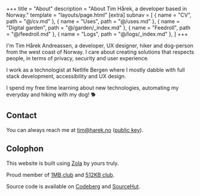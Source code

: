 +++
title = "About"
description = "About Tim Hårek, a developer based in Norway."
template = "layouts/page.html"
[extra]
subnav = [
  { name = "CV", path = "@/cv.md" },
  { name = "Uses", path = "@/uses.md" },
  { name = "Digital garden", path = "@/garden/_index.md" },
  { name = "Feedroll", path = "@/feedroll.md" },
  { name = "Logs", path = "@/logs/_index.md" },
]
+++

I'm Tim Hårek Andreassen, a developer, UX designer, hiker and dog-person
from the west coast of Norway. I care about creating solutions that respects
people, in terms of privacy, security and user experience.

I work as a technologist at Netlife Bergen where I mostly dabble with full stack
development, accessibility and UX design.

I spend my free time learning about new technologies, automating my everyday and
hiking with my dog! 🐕

## Contact

You can always reach me at
<a href="mailto:tim@harek.no" rel="me">tim@harek.no</a> ([public key](@/key.md)).

## Colophon

This website is built using [Zola][zola] by yours truly.

Proud member of [1MB club][1mb] and [512KB club][512kb].

Source code is available on [Codeberg][codeberg] and [SourceHut][sourcehut].

[1984]: https://1984hosting.com
[zola]: https://getzola.org
[1mb]: https://1mb.club
[512kb]: https://512kb.club
[codeberg]: https://codeberg.org/timharek/timharek.no
[sourcehut]: https://git.sr.ht/~timharek/timharek.no
